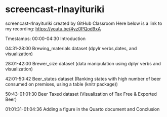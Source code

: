 # screencast-rlnayituriki
screencast-rlnayituriki created by GitHub Classroom
Here below is a link to my recording:
https://youtu.be/4yz0PQod9xA

Tmestamps:
00:00-04:30 Introduction

04:31-28:00 Brewing_materials dataset (dpylr verbs,dates, and visualization)

28:01-42:00 Brewer_size dataset (data manipulation using dplyr verbs and visualization)

42:01-50:42 Beer_states dataset (Ranking states with high number of beer consumed on premises, using a table (knitr package))

50:43-01:01:30 Beer Taxed dataset (Visualization of Tax Free & Exported Beer)

01:01:31-01:04:36 Adding a figure in the Quarto document and Conclusion

